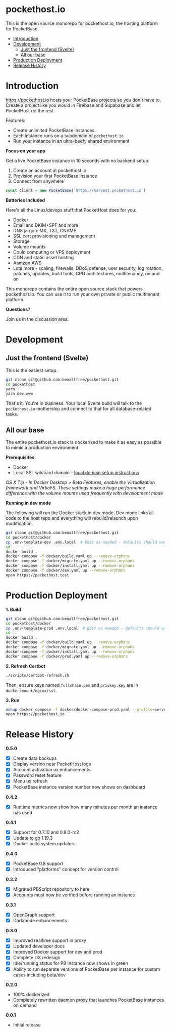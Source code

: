 <h1>pockethost.io</h1>

This is the open source monorepo for pockethost.io, the hosting platform for PocketBase.

<!-- @import "[TOC]" {cmd="toc" depthFrom=1 depthTo=6 orderedList=false} -->

<!-- code_chunk_output -->

- [Introduction](#introduction)
- [Development](#development)
  - [Just the frontend (Svelte)](#just-the-frontend-svelte)
  - [All our base](#all-our-base)
- [Production Deployment](#production-deployment)
- [Release History](#release-history)

<!-- /code_chunk_output -->

# Introduction

https://pockethost.io hosts your PocketBase projects so you don't have to. Create a project like you would in Firebase and Supabase and let PocketHost do the rest.

Features:

- Create unlimited PocketBase instances
- Each instance runs on a subdomain of `pockethost.io`
- Run your instance in an ultra-beefy shared environment

**Focus on your app**

Get a live PocketBase instance in 10 seconds with no backend setup:

1. Create an account at pockethost.io
2. Provision your first PocketBase instance
3. Connect from anywhere

```ts
const client = new PocketBase(`https://harvest.pockethost.io`)
```

**Batteries Included**

Here's all the Linux/devops stuff that PocketHost does for you:

- Docker
- Email and DKIM+SPF and more
- DNS jargon: MX, TXT, CNAME
- SSL cert provisioning and management
- Storage
- Volume mounts
- Could computing or VPS deployment
- CDN and static asset hosting
- Aamzon AWS
- Lots more - scaling, firewalls, DDoS defense, user security, log rotation, patches, updates, build tools, CPU architectures, multitenancy, on and on

This monorepo contains the entire open source stack that powers pockethost.io. You can use it to run your own private or public multitenant platform.

**Questions?**

Join us in the discussion area.

# Development

## Just the frontend (Svelte)

This is the easiest setup.

```bash
git clone git@github.com:benallfree/pockethost.git
cd pockethost
yarn
yarn dev:www
```

That's it. You're in business. Your local Svelte build will talk to the `pockethost.io` mothership and connect to that for all database-related tasks.

## All our base

The entire pockethost.io stack is dockerized to make it as easy as possible to mimic a production environment.

**Prerequisites**

- Docker
- Local SSL wildcard domain - [local domain setup instructions](./docs/local-domain-setup.md)

_OS X Tip - In Docker Desktop > Beta Features, enable the Virtualization framework and VirtioFS. These settings make a huge performance difference with the volume mounts used frequently with development mode_

**Running in dev mode**

The following will run the Docker stack in dev mode. Dev mode links all code to the host repo and everything will rebuild/relaunch upon modification.

```bash
git clone git@github.com:benallfree/pockethost.git
cd pockethost/docker
cp .env-template-dev .env.local  # Edit as needed - defaults should work
cd ..
docker build .
docker compose -f docker/build.yaml up --remove-orphans
docker compose -f docker/migrate.yaml up --remove-orphans
docker compose -f docker/install.yaml up --remove-orphans
docker compose -f docker/dev.yaml up --remove-orphans
open https://pockethost.test
```

# Production Deployment

**1. Build**

```bash
git clone git@github.com:benallfree/pockethost.git
cd pockethost/docker
cp .env-template-prod .env.local  # Edit as needed - defaults should work
cd ..
docker build .
docker compose -f docker/build.yaml up --remove-orphans
docker compose -f docker/migrate.yaml up --remove-orphans
docker-compose -f docker/install.yaml up --remove-orphans
docker compose -f docker/prod.yaml up --remove-orphans
```

**2. Refresh Certbot**

```bash
./scripts/certbot-refresh.sh
```

Then, ensure keys named `fullchain.pem` and `privkey.key` are in `docker/mount/nginx/ssl`.

**3. Run**

```bash
nohup docker-compose -f docker/docker-compose-prod.yaml --profile=serve up --remove-orphans &
open https://pockethost.io
```

# Release History

**0.5.0**

- [x] Create data backups
- [x] Display version near PocketHost logo
- [x] Account activation ux enhancements
- [x] Password reset feature
- [x] Menu ux refresh
- [x] PocketBase instance version number now shows on dashboard

**0.4.2**

- [x] Runtime metrics now show how many minutes per month an instance has used

**0.4.1**

- [x] Support for 0.7.10 and 0.8.0-rc2
- [x] Update to go 1.19.3
- [x] Docker build system updates

**0.4.0**

- [x] PocketBase 0.8 support
- [x] Introduced "platforms" concept for version control

**0.3.2**

- [x] Migrated PBScript repository to here
- [x] Accounts must now be verified before running an instance

**0.3.1**

- [x] OpenGraph support
- [x] Darkmode enhancements

**0.3.0**

- [x] Improved realtime support in proxy
- [x] Updated developer docs
- [x] Improved Docker support for dev and prod
- [x] Complete UX redesign
- [x] Idle/running status for PB instance now shows in green
- [x] Ability to run separate versions of PocketBase per instance for custom cases including beta/dev

**0.2.0**

- 100% dockerized
- Completely rewritten daemon proxy that launches PocketBase instances on demand

**0.0.1**

- Initial release
